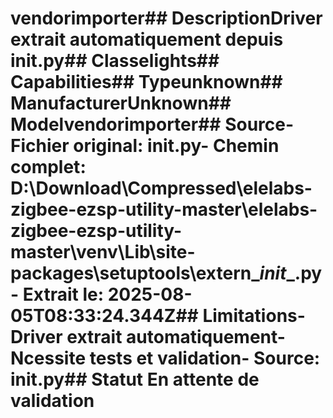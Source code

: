 # vendorimporter##  DescriptionDriver extrait automatiquement depuis __init__.py##  Classelights##  Capabilities##  Typeunknown##  ManufacturerUnknown##  Modelvendorimporter##  Source- **Fichier original**: __init__.py- **Chemin complet**: D:\Download\Compressed\elelabs-zigbee-ezsp-utility-master\elelabs-zigbee-ezsp-utility-master\venv\Lib\site-packages\setuptools\extern\__init__.py- **Extrait le**: 2025-08-05T08:33:24.344Z##  Limitations- Driver extrait automatiquement- Ncessite tests et validation- Source: __init__.py##  Statut En attente de validation